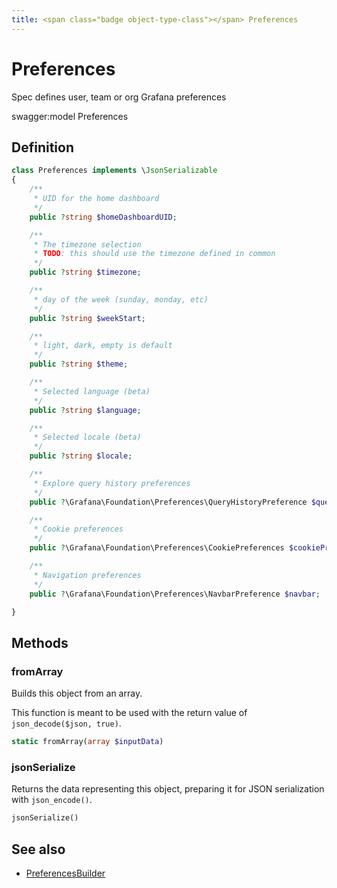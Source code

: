 ```yaml
---
title: <span class="badge object-type-class"></span> Preferences
---
```

# <span class="badge object-type-class"></span> Preferences

Spec defines user, team or org Grafana preferences

swagger:model Preferences

## Definition

```php
class Preferences implements \JsonSerializable
{
    /**
     * UID for the home dashboard
     */
    public ?string $homeDashboardUID;

    /**
     * The timezone selection
     * TODO: this should use the timezone defined in common
     */
    public ?string $timezone;

    /**
     * day of the week (sunday, monday, etc)
     */
    public ?string $weekStart;

    /**
     * light, dark, empty is default
     */
    public ?string $theme;

    /**
     * Selected language (beta)
     */
    public ?string $language;

    /**
     * Selected locale (beta)
     */
    public ?string $locale;

    /**
     * Explore query history preferences
     */
    public ?\Grafana\Foundation\Preferences\QueryHistoryPreference $queryHistory;

    /**
     * Cookie preferences
     */
    public ?\Grafana\Foundation\Preferences\CookiePreferences $cookiePreferences;

    /**
     * Navigation preferences
     */
    public ?\Grafana\Foundation\Preferences\NavbarPreference $navbar;

}
```
## Methods

### <span class="badge object-method"></span> fromArray

Builds this object from an array.

This function is meant to be used with the return value of `json_decode($json, true)`.

```php
static fromArray(array $inputData)
```

### <span class="badge object-method"></span> jsonSerialize

Returns the data representing this object, preparing it for JSON serialization with `json_encode()`.

```php
jsonSerialize()
```

## See also

 * <span class="badge builder"></span> [PreferencesBuilder](./builder-PreferencesBuilder.md)
